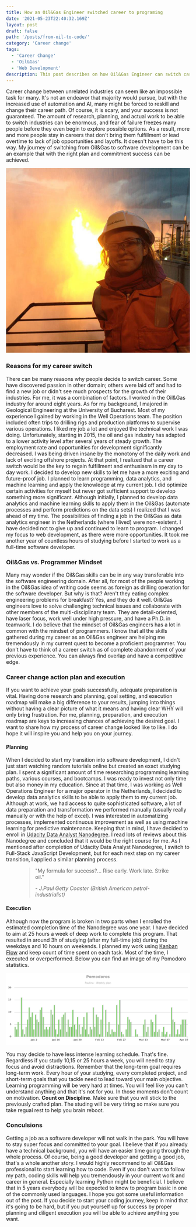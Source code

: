 ```yaml
---
title: How an Oil&Gas Engineer switched career to programing
date: '2021-05-23T22:40:32.169Z'
layout: post
draft: false
path: '/posts/from-oil-to-code/'
category: 'Career change'
tags:
  - 'Career Change'
  - 'Oil&Gas'
  - 'Web Development'
description: This post describes on how Oil&Gas Engineer can switch career into software development.
---
```


Career change between unrelated industries can seem like an impossible task for many. It's not an endeavor that majority would pursue, but with the increased use of automation and AI, many might be forced to reskill and change their career path. Of course, it is scary, and your success is not guaranteed. The amount of research, planning, and actual work to be able to switch industries can be enormous, and fear of failure freezes many people before they even begin to explore possible options. As a result, more and more people stay in careers that don't bring them fulfillment or lead overtime to lack of job opportunities and layoffs. It doesn't have to be this way. My journey of switching from Oil&Gas to software development can be an example that with the right plan and commitment success can be achieved.

![Flaring on the Oil&Gas rig](./oilrig.jpg)

### Reasons for my career switch

There can be many reasons why people decide to switch career. Some have discovered passion in other domain; others were laid off and had to find a new job or didn't see much prospects for the growth of their industries. For me, it was a combination of factors. I worked in the Oil&Gas industry for around eight years. As for my background, I majored in Geological Engineering at the University of Bucharest. Most of my experience I gained by working in the Well Operations team. The position included often trips to drilling rigs and production platforms to supervise various operations. I liked my job a lot and enjoyed the technical work I was doing. Unfortunately, starting in 2015, the oil and gas industry has adapted to a lower activity level after several years of steady growth. The employment rate and opportunities for development significantly decreased. I was being driven insane by the monotony of the daily work and lack of exciting offshore projects. At that point, I realized that a career switch would be the key to regain fulfillment and enthusiasm in my day to day work. I decided to develop new skills to let me have a more exciting and future-proof job. I planned to learn programming, data analytics, and machine learning and apply the knowledge at my current job. I did optimize certain activities for myself but never got sufficient support to develop something more significant. Although initially, I planned to develop data analytics and machine learning skills to apply them in the Oil&Gas (automate processes and perform predictions on the data sets) I realized that I was ahead of my time. The possibilities of finding a job in the Oil&Gas as data analytics engineer in the Netherlands (where I lived) were non-existent. I have decided not to give up and continued to learn to program. I changed my focus to web development, as there were more opportunities. It took me another year of countless hours of studying before I started to work as a full-time software developer.

### Oil&Gas vs. Programmer Mindset

Many may wonder if the Oil&Gas skills can be in any way transferable into the software engineering domain. After all, for most of the people working in the Oil&Gas idea of writing code seems as foreign as drilling operation for the software developer. But why is that? Aren't they eating complex engineering problems for breakfast? Yes, and they do it well. Oil&Gas engineers love to solve challenging technical issues and collaborate with other members of the multi-disciplinary team. They are detail-oriented, have laser focus, work well under high pressure, and have a Ph.D. in teamwork. I do believe that the mindset of Oil&Gas engineers has a lot in common with the mindset of programmers. I know that all the skills gathered during my career as an Oil&Gas engineer are helping me tremendously in my current quest to become a proficient programmer. You don't have to think of a career switch as of complete abandonment of your previous experience. You can always find overlap and have a competitive edge.

### Career change action plan and execution

If you want to achieve your goals successfully, adequate preparation is vital. Having done research and planning, goal setting, and execution roadmap will make a big difference to your results, jumping into things without having a clear picture of what it means and having clear WHY will only bring frustration. For me, planning, preparation, and execution roadmap are keys to increasing chances of achieving the desired goal. I want to share how my process of career change looked like to like. I do hope it will inspire you and help you on your journey.

#### Planning

When I decided to start my transition into software development, I didn't just start watching random tutorials online but created an exact studying plan. I spent a significant amount of time researching programming learning paths, various courses, and bootcamps. I was ready to invest not only time but also money in my education. Since at that time, I was working as Well Operations Engineer for a major operator in the Netherlands, I decided to develop data analytics skills to be able to apply them to my current job. Although at work, we had access to quite sophisticated software, a lot of data preparation and transformation we performed manually (usually really manually or with the help of excel). I was interested in automatizing processes, implemented continuous improvement as well as using machine learning for predictive maintenance. Keeping that in mind, I have decided to enroll in [Udacity Data Analyst Nanodegree](https://eu.udacity.com/course/data-analyst-nanodegree--nd002). I read lots of reviews about this Nanodegree and concluded that it would be the right course for me. As I mentioned after completion of Udacity Data Analyst Nanodegree, I switch to Full-Stack JavaScript Development, but for each next step on my career transition, I applied a similar planning process.

<figure>
    <blockquote>
        <p> "My formula for success?... Rise early. Work late. Strike  oil."
        <footer>
            <cite>-  J.Paul Getty Coaster (British American petrol-industrialist)</cite>
        </footer>
    </blockquote>
</figure>

#### Execution

Although now the program is broken in two parts when I enrolled the estimated completion time of the Nanodegree was one year. I have decided to aim at 25 hours a week of deep work to complete this program. That resulted in around 3h of studying (after my full-time job) during the weekdays and 10 hours on weekends. I planned my work using [Kanban Flow](https://kanbanflow.com) and keep count of time spent on each task. Most of the time, I executed or overperformed. Below you can find an image of my Pomodoro statistics.

![Pomodoro Statistics with KanbanFlow](./pomodoro.png)

You may decide to have less intense learning schedule. That's fine. Regardless if you study 10,15 or 25 hours a week, you will need to stay focus and avoid distractions. Remember that the long-term goal requires long-term work. Every hour of your studying, every completed project, and short-term goals that you tackle need to lead toward your main objective. Learning programming will be very hard at times. You will feel like you can't understand anything and that it's not for you. In those moments don't count on motivation. **Count on Discipline**. Make sure that you will stick to the previously crafted plan. The studing will be very tiring so make sure you take regual rest to help you brain reboot.

### Conculsions

Getting a job as a software developer will not walk in the park. You will have to stay super focus and committed to your goal. I believe that if you already have a technical background, you will have an easier time going through the whole process. Of course, being a good developer and getting a good job, that's a whole another story. I would highly recommend to all Oil&Gas professional to start learning how to code. Even if you don't want to follow my path, coding skills will help you tremendously in your current work and career in general. Especially learning Python might be beneficial. I believe that in 5 years everybody will be expected to know to program basic in one of the commonly used languages. I hope you got some useful information out of the post. If you decide to start your coding journey, keep in mind that it's going to be hard, but if you put yourself up for success by proper planning and diligent execution you will be able to achieve anything you want.
